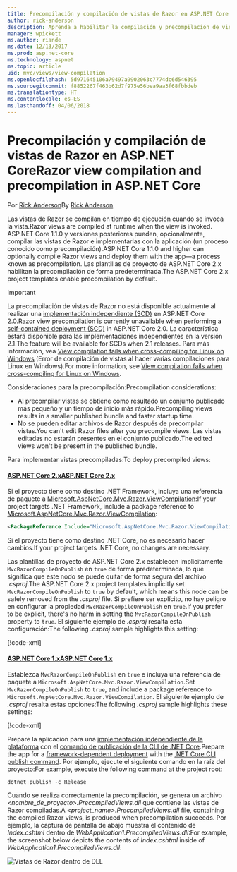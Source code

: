 ```yaml
---
title: Precompilación y compilación de vistas de Razor en ASP.NET Core
author: rick-anderson
description: Aprenda a habilitar la compilación y precompilación de vistas de MVC Razor en aplicaciones de ASP.NET Core.
manager: wpickett
ms.author: riande
ms.date: 12/13/2017
ms.prod: asp.net-core
ms.technology: aspnet
ms.topic: article
uid: mvc/views/view-compilation
ms.openlocfilehash: 5d971645106a79497a9902063c7774dc6d546395
ms.sourcegitcommit: f8852267f463b62d7f975e56bea9aa3f68fbbdeb
ms.translationtype: HT
ms.contentlocale: es-ES
ms.lasthandoff: 04/06/2018
---
```

# <a name="razor-view-compilation-and-precompilation-in-aspnet-core"></a><span data-ttu-id="2095c-103">Precompilación y compilación de vistas de Razor en ASP.NET Core</span><span class="sxs-lookup"><span data-stu-id="2095c-103">Razor view compilation and precompilation in ASP.NET Core</span></span>

<span data-ttu-id="2095c-104">Por [Rick Anderson](https://twitter.com/RickAndMSFT)</span><span class="sxs-lookup"><span data-stu-id="2095c-104">By [Rick Anderson](https://twitter.com/RickAndMSFT)</span></span>

<span data-ttu-id="2095c-105">Las vistas de Razor se compilan en tiempo de ejecución cuando se invoca la vista.</span><span class="sxs-lookup"><span data-stu-id="2095c-105">Razor views are compiled at runtime when the view is invoked.</span></span> <span data-ttu-id="2095c-106">ASP.NET Core 1.1.0 y versiones posteriores pueden, opcionalmente, compilar las vistas de Razor e implementarlas con la aplicación (un proceso conocido como precompilación).</span><span class="sxs-lookup"><span data-stu-id="2095c-106">ASP.NET Core 1.1.0 and higher can optionally compile Razor views and deploy them with the app&mdash;a process known as precompilation.</span></span> <span data-ttu-id="2095c-107">Las plantillas de proyecto de ASP.NET Core 2.x habilitan la precompilación de forma predeterminada.</span><span class="sxs-lookup"><span data-stu-id="2095c-107">The ASP.NET Core 2.x project templates enable precompilation by default.</span></span>

> [!IMPORTANT]
> <span data-ttu-id="2095c-108">La precompilación de vistas de Razor no está disponible actualmente al realizar una [implementación independiente (SCD)](/dotnet/core/deploying/#self-contained-deployments-scd) en ASP.NET Core 2.0.</span><span class="sxs-lookup"><span data-stu-id="2095c-108">Razor view precompilation is currently unavailable when performing a [self-contained deployment (SCD)](/dotnet/core/deploying/#self-contained-deployments-scd) in ASP.NET Core 2.0.</span></span> <span data-ttu-id="2095c-109">La característica estará disponible para las implementaciones independientes en la versión 2.1.</span><span class="sxs-lookup"><span data-stu-id="2095c-109">The feature will be available for SCDs when 2.1 releases.</span></span> <span data-ttu-id="2095c-110">Para más información, vea [View compilation fails when cross-compiling for Linux on Windows](https://github.com/aspnet/MvcPrecompilation/issues/102) (Error de compilación de vistas al hacer varias compilaciones para Linux en Windows).</span><span class="sxs-lookup"><span data-stu-id="2095c-110">For more information, see [View compilation fails when cross-compiling for Linux on Windows](https://github.com/aspnet/MvcPrecompilation/issues/102).</span></span>

<span data-ttu-id="2095c-111">Consideraciones para la precompilación:</span><span class="sxs-lookup"><span data-stu-id="2095c-111">Precompilation considerations:</span></span>

* <span data-ttu-id="2095c-112">Al precompilar vistas se obtiene como resultado un conjunto publicado más pequeño y un tiempo de inicio más rápido.</span><span class="sxs-lookup"><span data-stu-id="2095c-112">Precompiling views results in a smaller published bundle and faster startup time.</span></span>
* <span data-ttu-id="2095c-113">No se pueden editar archivos de Razor después de precompilar vistas.</span><span class="sxs-lookup"><span data-stu-id="2095c-113">You can't edit Razor files after you precompile views.</span></span> <span data-ttu-id="2095c-114">Las vistas editadas no estarán presentes en el conjunto publicado.</span><span class="sxs-lookup"><span data-stu-id="2095c-114">The edited views won't be present in the published bundle.</span></span> 

<span data-ttu-id="2095c-115">Para implementar vistas precompiladas:</span><span class="sxs-lookup"><span data-stu-id="2095c-115">To deploy precompiled views:</span></span>

#### <a name="aspnet-core-2xtabaspnetcore2x"></a>[<span data-ttu-id="2095c-116">ASP.NET Core 2.x</span><span class="sxs-lookup"><span data-stu-id="2095c-116">ASP.NET Core 2.x</span></span>](#tab/aspnetcore2x/)
<span data-ttu-id="2095c-117">Si el proyecto tiene como destino .NET Framework, incluya una referencia de paquete a [Microsoft.AspNetCore.Mvc.Razor.ViewCompilation](https://www.nuget.org/packages/Microsoft.AspNetCore.Mvc.Razor.ViewCompilation/):</span><span class="sxs-lookup"><span data-stu-id="2095c-117">If your project targets .NET Framework, include a package reference to [Microsoft.AspNetCore.Mvc.Razor.ViewCompilation](https://www.nuget.org/packages/Microsoft.AspNetCore.Mvc.Razor.ViewCompilation/):</span></span>

```xml
<PackageReference Include="Microsoft.AspNetCore.Mvc.Razor.ViewCompilation" Version="2.0.0" PrivateAssets="All" />
```

<span data-ttu-id="2095c-118">Si el proyecto tiene como destino .NET Core, no es necesario hacer cambios.</span><span class="sxs-lookup"><span data-stu-id="2095c-118">If your project targets .NET Core, no changes are necessary.</span></span>

<span data-ttu-id="2095c-119">Las plantillas de proyecto de ASP.NET Core 2.x establecen implícitamente `MvcRazorCompileOnPublish` en `true` de forma predeterminada, lo que significa que este nodo se puede quitar de forma segura del archivo *.csproj*.</span><span class="sxs-lookup"><span data-stu-id="2095c-119">The ASP.NET Core 2.x project templates implicitly set `MvcRazorCompileOnPublish` to `true` by default, which means this node can be safely removed from the *.csproj* file.</span></span> <span data-ttu-id="2095c-120">Si prefiere ser explícito, no hay peligro en configurar la propiedad `MvcRazorCompileOnPublish` en `true`.</span><span class="sxs-lookup"><span data-stu-id="2095c-120">If you prefer to be explicit, there's no harm in setting the `MvcRazorCompileOnPublish` property to `true`.</span></span> <span data-ttu-id="2095c-121">El siguiente ejemplo de *.csproj* resalta esta configuración:</span><span class="sxs-lookup"><span data-stu-id="2095c-121">The following *.csproj* sample highlights this setting:</span></span>

[!code-xml[](view-compilation/sample/MvcRazorCompileOnPublish2.csproj?highlight=5)]

#### <a name="aspnet-core-1xtabaspnetcore1x"></a>[<span data-ttu-id="2095c-122">ASP.NET Core 1.x</span><span class="sxs-lookup"><span data-stu-id="2095c-122">ASP.NET Core 1.x</span></span>](#tab/aspnetcore1x/)
<span data-ttu-id="2095c-123">Establezca `MvcRazorCompileOnPublish` en `true` e incluya una referencia de paquete a `Microsoft.AspNetCore.Mvc.Razor.ViewCompilation`.</span><span class="sxs-lookup"><span data-stu-id="2095c-123">Set `MvcRazorCompileOnPublish` to `true`, and include a package reference to `Microsoft.AspNetCore.Mvc.Razor.ViewCompilation`.</span></span> <span data-ttu-id="2095c-124">El siguiente ejemplo de *.csproj* resalta estas opciones:</span><span class="sxs-lookup"><span data-stu-id="2095c-124">The following *.csproj* sample highlights these settings:</span></span>

[!code-xml[](view-compilation/sample/MvcRazorCompileOnPublish.csproj?highlight=5,12)]

<span data-ttu-id="2095c-125">Prepare la aplicación para una [implementación independiente de la plataforma](/dotnet/core/deploying/#framework-dependent-deployments-fdd) con el [comando de publicación de la CLI de .NET Core](/dotnet/core/tools/dotnet-publish).</span><span class="sxs-lookup"><span data-stu-id="2095c-125">Prepare the app for a [framework-dependent deployment](/dotnet/core/deploying/#framework-dependent-deployments-fdd) with the [.NET Core CLI publish command](/dotnet/core/tools/dotnet-publish).</span></span> <span data-ttu-id="2095c-126">Por ejemplo, ejecute el siguiente comando en la raíz del proyecto:</span><span class="sxs-lookup"><span data-stu-id="2095c-126">For example, execute the following command at the project root:</span></span>

```console
dotnet publish -c Release
```

<span data-ttu-id="2095c-127">Cuando se realiza correctamente la precompilación, se genera un archivo *<nombre_de_proyecto>.PrecompiledViews.dll* que contiene las vistas de Razor compiladas.</span><span class="sxs-lookup"><span data-stu-id="2095c-127">A *<project_name>.PrecompiledViews.dll* file, containing the compiled Razor views, is produced when precompilation succeeds.</span></span> <span data-ttu-id="2095c-128">Por ejemplo, la captura de pantalla de abajo muestra el contenido de *Index.cshtml* dentro de *WebApplication1.PrecompiledViews.dll*:</span><span class="sxs-lookup"><span data-stu-id="2095c-128">For example, the screenshot below depicts the contents of *Index.cshtml* inside of *WebApplication1.PrecompiledViews.dll*:</span></span>

![Vistas de Razor dentro de DLL](view-compilation/_static/razor-views-in-dll.png)
